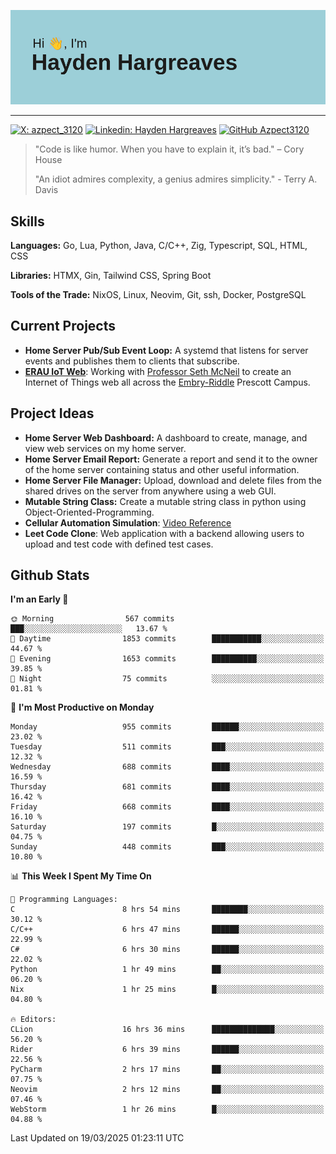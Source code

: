 ![Hayden Hargreaves](https://github.com/Azpect3120/Azpect3120/blob/master/download.png?raw=true)

<hr>

[![X: azpect_3120](https://img.shields.io/twitter/follow/azpect_3120?style=social)](https://x.com/azpect_3120)
[![Linkedin: Hayden Hargreaves](https://img.shields.io/badge/-Hayden%20Hargreaves-blue?style=flat-square&logo=Linkedin&logoColor=white&link=https://www.linkedin.com/in/hayden-hargreaves-37b2802a4/)](https://www.linkedin.com/in/hayden-hargreaves-37b2802a4/)
[![GitHub Azpect3120](https://img.shields.io/github/followers/azpect3120?label=follow&style=social)](https://github.com/azpect3120)

> "Code is like humor. When you have to explain it, it’s bad." – Cory House
> 
> "An idiot admires complexity, a genius admires simplicity." - Terry A. Davis


## Skills
**Languages:** Go, Lua, Python, Java, C/C++, Zig, Typescript, SQL, HTML, CSS 

**Libraries:** HTMX, Gin, Tailwind CSS, Spring Boot

**Tools of the Trade:** NixOS, Linux, Neovim, Git, ssh, Docker, PostgreSQL


## Current Projects 
- **Home Server Pub/Sub Event Loop:** A systemd that listens for server events and publishes them to clients that subscribe.
- **[ERAU IoT Web](https://github.com/Azpect3120/InternetOfThings)**: Working with [Professor Seth McNeil](https://github.com/semcneil) to create an Internet of Things web all across the [Embry-Riddle](https://erau.edu) Prescott Campus.


## Project Ideas
- **Home Server Web Dashboard:** A dashboard to create, manage, and view web services on my home server.
- **Home Server Email Report:** Generate a report and send it to the owner of the home server containing status and other useful information.
- **Home Server File Manager:** Upload, download and delete files from the shared drives on the server from anywhere using a web GUI.
- **Mutable String Class:** Create a mutable string class in python using Object-Oriented-Programming.
- **Cellular Automation Simulation**: [Video Reference](https://youtu.be/nr8biZfSZ3Y?si=kS962MMGRwKCgJ3Y&t=436)
- **Leet Code Clone**: Web application with a backend allowing users to upload and test code with defined test cases.

## Github Stats

<!--START_SECTION:waka-->
**I'm an Early 🐤** 

```text
🌞 Morning                567 commits         ███░░░░░░░░░░░░░░░░░░░░░░   13.67 % 
🌆 Daytime                1853 commits        ███████████░░░░░░░░░░░░░░   44.67 % 
🌃 Evening                1653 commits        ██████████░░░░░░░░░░░░░░░   39.85 % 
🌙 Night                  75 commits          ░░░░░░░░░░░░░░░░░░░░░░░░░   01.81 % 
```
📅 **I'm Most Productive on Monday** 

```text
Monday                   955 commits         ██████░░░░░░░░░░░░░░░░░░░   23.02 % 
Tuesday                  511 commits         ███░░░░░░░░░░░░░░░░░░░░░░   12.32 % 
Wednesday                688 commits         ████░░░░░░░░░░░░░░░░░░░░░   16.59 % 
Thursday                 681 commits         ████░░░░░░░░░░░░░░░░░░░░░   16.42 % 
Friday                   668 commits         ████░░░░░░░░░░░░░░░░░░░░░   16.10 % 
Saturday                 197 commits         █░░░░░░░░░░░░░░░░░░░░░░░░   04.75 % 
Sunday                   448 commits         ███░░░░░░░░░░░░░░░░░░░░░░   10.80 % 
```


📊 **This Week I Spent My Time On** 

```text
💬 Programming Languages: 
C                        8 hrs 54 mins       ████████░░░░░░░░░░░░░░░░░   30.12 % 
C/C++                    6 hrs 47 mins       ██████░░░░░░░░░░░░░░░░░░░   22.99 % 
C#                       6 hrs 30 mins       ██████░░░░░░░░░░░░░░░░░░░   22.02 % 
Python                   1 hr 49 mins        ██░░░░░░░░░░░░░░░░░░░░░░░   06.20 % 
Nix                      1 hr 25 mins        █░░░░░░░░░░░░░░░░░░░░░░░░   04.80 % 

🔥 Editors: 
CLion                    16 hrs 36 mins      ██████████████░░░░░░░░░░░   56.20 % 
Rider                    6 hrs 39 mins       ██████░░░░░░░░░░░░░░░░░░░   22.56 % 
PyCharm                  2 hrs 17 mins       ██░░░░░░░░░░░░░░░░░░░░░░░   07.75 % 
Neovim                   2 hrs 12 mins       ██░░░░░░░░░░░░░░░░░░░░░░░   07.46 % 
WebStorm                 1 hr 26 mins        █░░░░░░░░░░░░░░░░░░░░░░░░   04.88 % 
```


 Last Updated on 19/03/2025 01:23:11 UTC
<!--END_SECTION:waka-->
